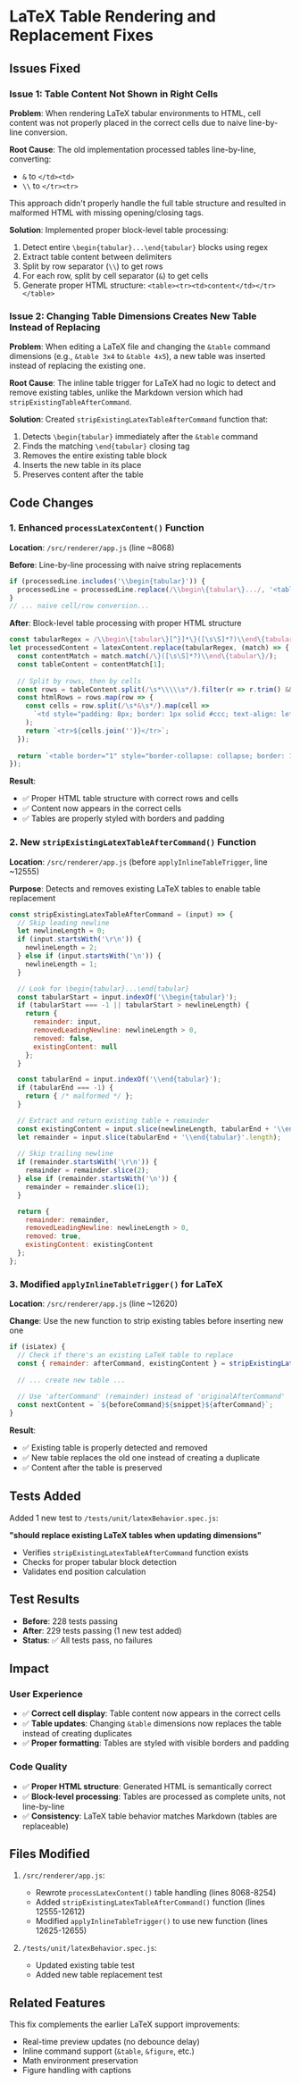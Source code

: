 # LaTeX Table Rendering and Replacement Fixes

## Issues Fixed

### Issue 1: Table Content Not Shown in Right Cells
**Problem**: When rendering LaTeX tabular environments to HTML, cell content was not properly placed in the correct cells due to naive line-by-line conversion.

**Root Cause**: The old implementation processed tables line-by-line, converting:
- `&` to `</td><td>` 
- `\\` to `</tr><tr>`

This approach didn't properly handle the full table structure and resulted in malformed HTML with missing opening/closing tags.

**Solution**: Implemented proper block-level table processing:
1. Detect entire `\begin{tabular}...\end{tabular}` blocks using regex
2. Extract table content between delimiters
3. Split by row separator (`\\`) to get rows
4. For each row, split by cell separator (`&`) to get cells
5. Generate proper HTML structure: `<table><tr><td>content</td></tr></table>`

### Issue 2: Changing Table Dimensions Creates New Table Instead of Replacing
**Problem**: When editing a LaTeX file and changing the `&table` command dimensions (e.g., `&table 3x4` to `&table 4x5`), a new table was inserted instead of replacing the existing one.

**Root Cause**: The inline table trigger for LaTeX had no logic to detect and remove existing tables, unlike the Markdown version which had `stripExistingTableAfterCommand`.

**Solution**: Created `stripExistingLatexTableAfterCommand` function that:
1. Detects `\begin{tabular}` immediately after the `&table` command
2. Finds the matching `\end{tabular}` closing tag
3. Removes the entire existing table block
4. Inserts the new table in its place
5. Preserves content after the table

## Code Changes

### 1. Enhanced `processLatexContent()` Function

**Location**: `/src/renderer/app.js` (line ~8068)

**Before**: Line-by-line processing with naive string replacements
```javascript
if (processedLine.includes('\\begin{tabular}')) {
  processedLine = processedLine.replace(/\\begin\{tabular\}.../, '<table>');
}
// ... naive cell/row conversion...
```

**After**: Block-level table processing with proper HTML structure
```javascript
const tabularRegex = /\\begin\{tabular\}[^}]*\}([\s\S]*?)\\end\{tabular\}/g;
let processedContent = latexContent.replace(tabularRegex, (match) => {
  const contentMatch = match.match(/\}([\s\S]*?)\\end\{tabular\}/);
  const tableContent = contentMatch[1];
  
  // Split by rows, then by cells
  const rows = tableContent.split(/\s*\\\\\s*/).filter(r => r.trim() && !r.includes('\\hline'));
  const htmlRows = rows.map(row => {
    const cells = row.split(/\s*&\s*/).map(cell => 
      `<td style="padding: 8px; border: 1px solid #ccc; text-align: left;">${cell.trim()}</td>`
    );
    return `<tr>${cells.join('')}</tr>`;
  });
  
  return `<table border="1" style="border-collapse: collapse; border: 1px solid #ccc; width: 100%;">${htmlRows.join('')}</table>`;
});
```

**Result**: 
- ✅ Proper HTML table structure with correct rows and cells
- ✅ Content now appears in the correct cells
- ✅ Tables are properly styled with borders and padding

### 2. New `stripExistingLatexTableAfterCommand()` Function

**Location**: `/src/renderer/app.js` (before `applyInlineTableTrigger`, line ~12555)

**Purpose**: Detects and removes existing LaTeX tables to enable table replacement

```javascript
const stripExistingLatexTableAfterCommand = (input) => {
  // Skip leading newline
  let newlineLength = 0;
  if (input.startsWith('\r\n')) {
    newlineLength = 2;
  } else if (input.startsWith('\n')) {
    newlineLength = 1;
  }

  // Look for \begin{tabular}...\end{tabular}
  const tabularStart = input.indexOf('\\begin{tabular}');
  if (tabularStart === -1 || tabularStart > newlineLength) {
    return {
      remainder: input,
      removedLeadingNewline: newlineLength > 0,
      removed: false,
      existingContent: null
    };
  }

  const tabularEnd = input.indexOf('\\end{tabular}');
  if (tabularEnd === -1) {
    return { /* malformed */ };
  }

  // Extract and return existing table + remainder
  const existingContent = input.slice(newlineLength, tabularEnd + '\\end{tabular}'.length);
  let remainder = input.slice(tabularEnd + '\\end{tabular}'.length);
  
  // Skip trailing newline
  if (remainder.startsWith('\r\n')) {
    remainder = remainder.slice(2);
  } else if (remainder.startsWith('\n')) {
    remainder = remainder.slice(1);
  }

  return {
    remainder: remainder,
    removedLeadingNewline: newlineLength > 0,
    removed: true,
    existingContent: existingContent
  };
};
```

### 3. Modified `applyInlineTableTrigger()` for LaTeX

**Location**: `/src/renderer/app.js` (line ~12620)

**Change**: Use the new function to strip existing tables before inserting new one

```javascript
if (isLatex) {
  // Check if there's an existing LaTeX table to replace
  const { remainder: afterCommand, existingContent } = stripExistingLatexTableAfterCommand(originalAfterCommand);
  
  // ... create new table ...
  
  // Use 'afterCommand' (remainder) instead of 'originalAfterCommand'
  const nextContent = `${beforeCommand}${snippet}${afterCommand}`;
}
```

**Result**:
- ✅ Existing table is properly detected and removed
- ✅ New table replaces the old one instead of creating a duplicate
- ✅ Content after the table is preserved

## Tests Added

Added 1 new test to `/tests/unit/latexBehavior.spec.js`:

**"should replace existing LaTeX tables when updating dimensions"**
- Verifies `stripExistingLatexTableAfterCommand` function exists
- Checks for proper tabular block detection
- Validates end position calculation

## Test Results

- **Before**: 228 tests passing
- **After**: 229 tests passing (1 new test added)
- **Status**: ✅ All tests pass, no failures

## Impact

### User Experience
- ✅ **Correct cell display**: Table content now appears in the correct cells
- ✅ **Table updates**: Changing `&table` dimensions now replaces the table instead of creating duplicates
- ✅ **Proper formatting**: Tables are styled with visible borders and padding

### Code Quality
- ✅ **Proper HTML structure**: Generated HTML is semantically correct
- ✅ **Block-level processing**: Tables are processed as complete units, not line-by-line
- ✅ **Consistency**: LaTeX table behavior matches Markdown (tables are replaceable)

## Files Modified

1. `/src/renderer/app.js`:
   - Rewrote `processLatexContent()` table handling (lines 8068-8254)
   - Added `stripExistingLatexTableAfterCommand()` function (lines 12555-12612)
   - Modified `applyInlineTableTrigger()` to use new function (lines 12625-12655)

2. `/tests/unit/latexBehavior.spec.js`:
   - Updated existing table test
   - Added new table replacement test

## Related Features

This fix complements the earlier LaTeX support improvements:
- Real-time preview updates (no debounce delay)
- Inline command support (`&table`, `&figure`, etc.)
- Math environment preservation
- Figure handling with captions

